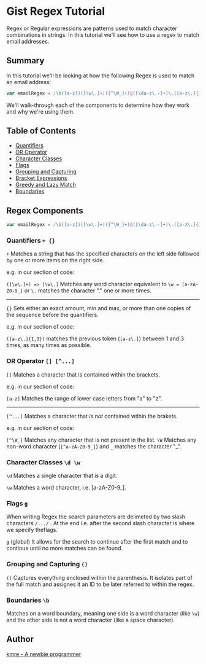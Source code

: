 # Gist Regex Tutorial

Regex or Regular expressions are patterns used to match character combinations in strings. In this tutorial we'll see how to use a regex to match email addresses.

## Summary

In this tutorial we'll be looking at how the following Regex is used to match an email address:

```js 
var emailRegex = /\b([a-z])([\w\.]+)([^\W_]+)@([\da-z\.-]+)\.([a-z\.]{1,3})\b/g;
```

We'll walk-through each of the components to determine how they work and why we're using them.

## Table of Contents

- [Quantifiers](#quantifiers)
- [OR Operator](#or-operator)
- [Character Classes](#character-classes)
- [Flags](#flags)
- [Grouping and Capturing](#grouping-and-capturing)
- [Bracket Expressions](#bracket-expressions)
- [Greedy and Lazy Match](#greedy-and-lazy-match)
- [Boundaries](#boundaries)

## Regex Components

```js 
var emailRegex = /\b([a-z])([\w\.]+)([^\W_]+)@([\da-z\.-]+)\.([a-z\.]{1,3})\b/g;
``` 

### Quantifiers ```+ {}```

```+``` Matches a string that has the specified characters on the left side followed by one or more items on the right side.

e.g. in our section of code:

```([\w\.]+) => [\w\.]``` Matches any word character equivalent to ```\w = [a-zA-Z0-9_]``` or ```\.``` matches the character "." one or more times.
____

```{}``` Sets either an exact amount, min and max, or more than one copies of the sequence before the quantifiers.

e.g. in our section of code:

```([a-z\.]{1,3})``` matches the previous token (```[a-z\.]```) between 1 and 3 times, as many times as possible.

### OR Operator ```[] [^...]```
```[]``` Matches a character that is contained within the brackets.

e.g. in our section of code:

```[a-z]``` Matches the range of lower case letters from "a" to "z".

___

```[^...]``` Matches a character that _is not_ contained within the brakets. 

e.g. in our section of code:

```[^\W_]``` Matches any character that is not present in the list. 
```\W``` Matches any non-word character (```[^a-zA-Z0-9_]```) and ```_``` matches the character "_".

### Character Classes ```\d \w```

```\d``` Matches a single character that is a digit.

```\w``` Matches a word character, i.e. [a-zA-Z0-9_].

### Flags ```g```

When writing Regex the search parameters are delimeted by two slash characters ```/.../``` . At the end i.e. after the second slash character is where we specify theflags.

```g``` (global) It allows for the search to continue after the first match and to continue until no more matches can be found.

### Grouping and Capturing ```()```

```()``` Captures everything enclosed within the parenthesis. It isolates part of the full match and assignes it an ID to be later referred to within the regex.

### Boundaries ```\b```

Matches on a word boundary, meaning one side is a word character (like ```\w```) and the other side is not a word character (like a space character).

## Author

[kmre - A newbie programmer](https://github.com/kmre)
